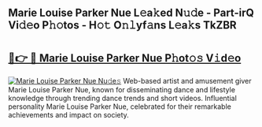 ## Marie Louise Parker Nue L𝚎a𝚔ed N𝚞𝚍e - Part-irQ Vi𝚍𝚎o P𝚑𝚘tos - H𝚘𝚝 O𝚗𝚕yf𝚊ns L𝚎a𝚔s TkZBR

# <h2><a href="http://kf5bq1.oniu.top/?m=Marie+Louise+Parker+Nue">🔗👉 🔴 Marie Louise Parker Nue P𝚑ot𝚘𝚜 V𝚒d𝚎o</a></h2>

[![Marie Louise Parker Nue Nu𝚍e𝚜](https://i.imgur.com/0qMVB7G.gif)](http://kf5bq1.oniu.top/?m=Marie+Louise+Parker+Nue)
Web-based artist and amusement giver Marie Louise Parker Nue, known for disseminating dance and lifestyle knowledge through trending dance trends and short videos. Influential personality Marie Louise Parker Nue, celebrated for their remarkable achievements and impact on society.  
